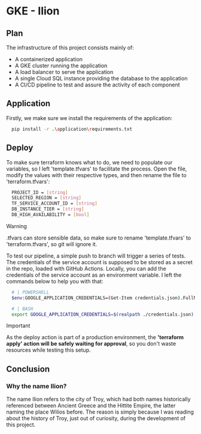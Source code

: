 # GKE - Ilion

## Plan

The infrastructure of this project consists mainly of:

- A containerized application
- A GKE cluster running the application
- A load balancer to serve the application
- A single Cloud SQL instance providing the database to the application
- A CI/CD pipeline to test and assure the activity of each component

## Application

Firstly, we make sure we install the requirements of the application:

```sh
  pip install -r .\application\requirements.txt
```

## Deploy

To make sure terraform knows what to do, we need to populate our variables, so I left 'template.tfvars' to facilitate the process. Open the file, modify the values with their respective types, and then rename the file to 'terraform.tfvars':

```bash
  PROJECT_ID = [string]
  SELECTED_REGION = [string]
  TF_SERVICE_ACCOUNT_ID = [string]
  DB_INSTANCE_TIER = [string]
  DB_HIGH_AVAILABILITY = [bool]
```

> [!WARNING]
> .tfvars can store sensible data, so make sure to rename 'template.tfvars' to 'terraform.tfvars', so git will ignore it.

To test our pipeline, a simple push to branch will trigger a series of tests. The credentials of the service account is supposed to be stored as a secret in the repo, loaded with GitHub Actions. Locally, you can add the credentials of the service account as an environment variable. I left the commands below to help you with that:

```bash
  # | POWERSHELL
  $env:GOOGLE_APPLICATION_CREDENTIALS=(Get-Item credentials.json).FullName  

  # | BASH
  export GOOGLE_APPLICATION_CREDENTIALS=$(realpath ./credentials.json)
```

> [!IMPORTANT]
> As the deploy action is part of a production environment, the **'terraform apply' action will be safely waiting for approval**, so you don't waste resources while testing this setup.

## Conclusion

### Why the name Ilion?

The name Ilion refers to the city of Troy, which had both names historically referenced between Ancient Greece and the Hittite Empire, the latter naming the place Wilios before. The reason is simply because I was reading about the history of Troy, just out of curiosity, during the development of this project.
